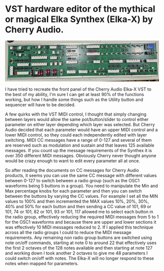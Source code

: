 # VST hardware editor of the mythical or magical Elka Synthex (Elka-X) by Cherry Audio. 

![Synth](photos/synth.jpg)

I have tried to recreate the front panel of the Cherry Audio Elka-X VST to the best of my ability, I'm sure I can get at least 90% of the functions working, but how I handle some things such as the Utility button and sequencer will have to be decided.

A few quirks with the VST MIDI control, I thought that simply changing between layers would allow the same pot/button/slider to control either parameter on either layer depending which layer was selected. But Cherry Audio decided that each parameter would have an upper MIDI control and a lower MIDI control, so they could each independently edited with layer switching. MIDI CC messages have a range of 0-127 and several of them are reserved such as modulation and sustain and that leaves 125 available messages. If you count up the message requirements of the Synthex it is over 350 different MIDI messages. Obviously Cherry never thought anyone would be crazy enough to want to edit every parameter all at once.

So after reading the documents on CC messages for Cherry Audio products, it seems you can use the same CC message with different values between 0-127 to switch between a radio group (such as the OSC1 waveforms being 5 buttons in a group). You need to manipulate the Min and Max percentage knobs for each parameter and then you can switch between the buttons by varying the CC values. For example I set all the MIN values to 100% and then incremented the MAX values 10%, 20%, 30%, 40% and 50% for each button and then sending a CC value of 101, 69 or 101, 74 or 101, 82 or 101, 93 or 101, 117 allowed me to select each button in the radio group, effectively reducing the required MIDI messages from 5 to 1 for the OSC1 waveforms and because there are upper and lower sections it was effectively 10 MIDI messages reduced to 2. If I applied this technique across all the radio groups I could to reduce the MIDI message requirements. Any remaining non radio group buttons are switched using note on/off commands, starting at note 0 to around 22 that effectively uses the first 2 octaves of the 128 notes available and then starting at note 127 and working down I took another 2 octaves to give me 48 parameters I could switch on/off with notes. The Elka-X will no longer respond to these notes when mapped for parameters. 
